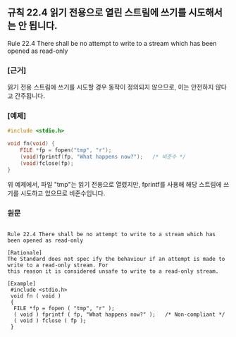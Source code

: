 ## 규칙 22.4 읽기 전용으로 열린 스트림에 쓰기를 시도해서는 안 됩니다.
Rule 22.4 There shall be no attempt to write to a stream which has been opened as read-only
### [근거]
읽기 전용 스트림에 쓰기를 시도할 경우 동작이 정의되지 않으므로, 이는 안전하지 않다고 간주됩니다.

### [예제]
```c
#include <stdio.h>

void fn(void) {
    FILE *fp = fopen("tmp", "r");
    (void)fprintf(fp, "What happens now?");   /* 비준수 */
    (void)fclose(fp);
}

```
위 예제에서, 파일 "tmp"는 읽기 전용으로 열렸지만, fprintf를 사용해 해당 스트림에 쓰기를 시도하고 있으므로 비준수입니다.


### 원문
```

Rule 22.4 There shall be no attempt to write to a stream which has been opened as read-only

[Rationale]
The Standard does not spec ify the behaviour if an attempt is made to write to a read-only stream. For 
this reason it is considered unsafe to write to a read-only stream.

[Example]
 #include <stdio.h>
 void fn ( void )
 {
  FILE *fp = fopen ( "tmp", "r" );
  ( void ) fprintf ( fp, "What happens now?" );   /* Non-compliant */
  ( void ) fclose ( fp );
 }
```
